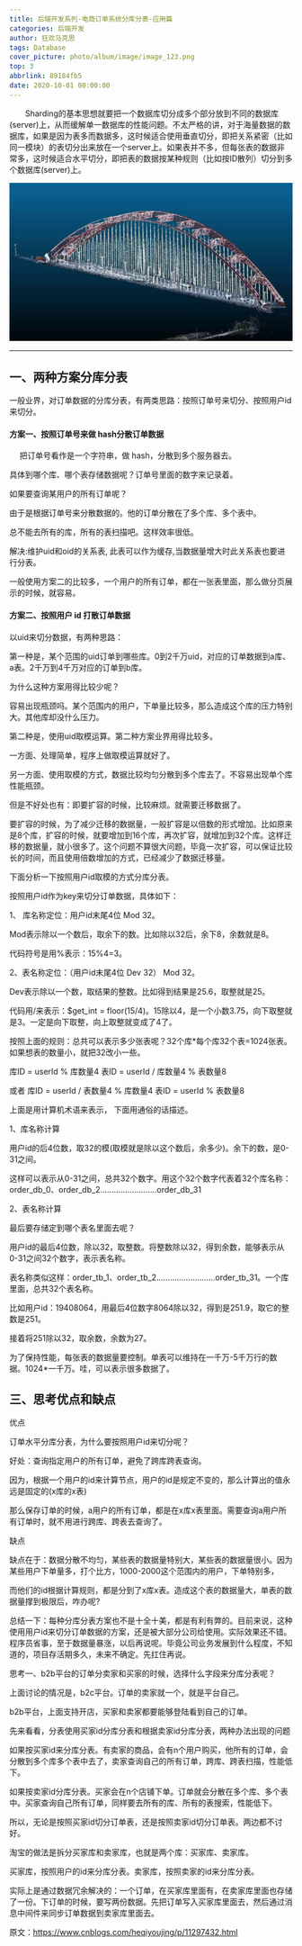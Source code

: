 ```yaml
---
title: 后端开发系列-电商订单系统分库分表-应用篇
categories: 后端开发
author: 狂欢马克思
tags: Database
cover_picture: photo/album/image/image_123.png
top: 3
abbrlink: 89184fb5
date: 2020-10-01 00:00:00
---
```


&emsp;&emsp;Sharding的基本思想就要把一个数据库切分成多个部分放到不同的数据库(server)上，从而缓解单一数据库的性能问题。不太严格的讲，对于海量数据的数据库，如果是因为表多而数据多，这时候适合使用垂直切分，即把关系紧密（比如同一模块）的表切分出来放在一个server上。如果表并不多，但每张表的数据非常多，这时候适合水平切分，即把表的数据按某种规则（比如按ID散列）切分到多个数据库(server)上。

<!-- more -->

![Database](photo/album/image/image_124.png "后端开发系列-电商订单系统分库分表-应用篇")

---

## 一、两种方案分库分表

一般业界，对订单数据的分库分表，有两类思路：按照订单号来切分、按照用户id来切分。

#### 方案一、按照订单号来做 hash分散订单数据
 　 
把订单号看作是一个字符串，做 hash，分散到多个服务器去。

具体到哪个库、哪个表存储数据呢？订单号里面的数字来记录着。

如果要查询某用户的所有订单呢？

由于是根据订单号来分散数据的。他的订单分散在了多个库、多个表中。

总不能去所有的库，所有的表扫描吧。这样效率很低。

解决:维护uid和oid的关系表, 此表可以作为缓存,当数据量增大时此关系表也要进行分表。

一般使用方案二的比较多，一个用户的所有订单，都在一张表里面，那么做分页展示的时候，就容易。

#### 方案二、按照用户 id 打散订单数据

以uid来切分数据，有两种思路：

第一种是，某个范围的uid订单到哪些库。0到2千万uid，对应的订单数据到a库、a表。2千万到4千万对应的订单到b库。

为什么这种方案用得比较少呢？

容易出现瓶颈吗。某个范围内的用户，下单量比较多，那么造成这个库的压力特别大。其他库却没什么压力。


第二种是，使用uid取模运算。第二种方案业界用得比较多。

一方面、处理简单，程序上做取模运算就好了。

另一方面、使用取模的方式，数据比较均匀分散到多个库去了。不容易出现单个库性能瓶颈。

但是不好处也有：即要扩容的时候，比较麻烦。就需要迁移数据了。

要扩容的时候，为了减少迁移的数据量，一般扩容是以倍数的形式增加。比如原来是8个库，扩容的时候，就要增加到16个库，再次扩容，就增加到32个库。这样迁移的数据量，就小很多了。这个问题不算很大问题，毕竟一次扩容，可以保证比较长的时间，而且使用倍数增加的方式，已经减少了数据迁移量。


下面分析一下按照用户id取模的方式分库分表。

按照用户id作为key来切分订单数据，具体如下：

1、 库名称定位：用户id末尾4位 Mod 32。

Mod表示除以一个数后，取余下的数。比如除以32后，余下8，余数就是8。

代码符号是用%表示：15%4=3。

2、表名称定位：（用户id末尾4位 Dev 32） Mod 32。

Dev表示除以一个数，取结果的整数。比如得到结果是25.6，取整就是25。

代码用/来表示：$get_int = floor(15/4)。15除以4，是一个小数3.75，向下取整就是3。一定是向下取整，向上取整就变成了4了。

按照上面的规则：总共可以表示多少张表呢？32个库*每个库32个表=1024张表。如果想表的数量小，就把32改小一些。

 
库ID = userId % 库数量4 
表ID = userId / 库数量4 % 表数量8 

或者 
库ID = userId / 表数量4 % 库数量4 
表ID = userId % 表数量8 


上面是用计算机术语来表示， 下面用通俗的话描述。

1、库名称计算

用户id的后4位数，取32的模(取模就是除以这个数后，余多少)。余下的数，是0-31之间。

这样可以表示从0-31之间，总共32个数字。用这个32个数字代表着32个库名称：order_db_0、order_db_2.........................order_db_31

2、表名称计算

最后要存储定到哪个表名里面去呢？

用户id的最后4位数，除以32，取整数。将整数除以32，得到余数，能够表示从0-31之间32个数字，表示表名称。

表名称类似这样：order_tb_1、order_tb_2..........................order_tb_31。一个库里面，总共32个表名称。

比如用户id：19408064，用最后4位数字8064除以32，得到是251.9，取它的整数是251。

接着将251除以32，取余数，余数为27。

为了保持性能，每张表的数据量要控制。单表可以维持在一千万-5千万行的数据。1024*一千万。哇，可以表示很多数据了。

## 三、思考优点和缺点

优点

订单水平分库分表，为什么要按照用户id来切分呢？

好处：查询指定用户的所有订单，避免了跨库跨表查询。

因为，根据一个用户的id来计算节点，用户的id是规定不变的，那么计算出的值永远是固定的(x库的x表)

那么保存订单的时候，a用户的所有订单，都是在x库x表里面。需要查询a用户所有订单时，就不用进行跨库、跨表去查询了。

缺点

缺点在于：数据分散不均匀，某些表的数据量特别大，某些表的数据量很小。因为某些用户下单量多，打个比方，1000-2000这个范围内的用户，下单特别多，

而他们的id根据计算规则，都是分到了x库x表。造成这个表的数据量大，单表的数据量撑到极限后，咋办呢?

总结一下：每种分库分表方案也不是十全十美，都是有利有弊的。目前来说，这种使用用户id来切分订单数据的方案，还是被大部分公司给使用。实际效果还不错。程序员省事，至于数据量暴涨，以后再说呢。毕竟公司业务发展到什么程度，不知道的，项目存活期多久，未来不确定。先扛住再说。

思考一、b2b平台的订单分卖家和买家的时候，选择什么字段来分库分表呢？

上面讨论的情况是，b2c平台。订单的卖家就一个，就是平台自己。

b2b平台，上面支持开店，买家和卖家都要能够登陆看到自己的订单。

先来看看，分表使用买家id分库分表和根据卖家id分库分表，两种办法出现的问题

如果按买家id来分库分表。有卖家的商品，会有n个用户购买，他所有的订单，会分散到多个库多个表中去了，卖家查询自己的所有订单，跨库、跨表扫描，性能低下。

如果按卖家id分库分表。买家会在n个店铺下单。订单就会分散在多个库、多个表中。买家查询自己所有订单，同样要去所有的库、所有的表搜索，性能低下。

所以，无论是按照买家id切分订单表，还是按照卖家id切分订单表。两边都不讨好。

淘宝的做法是拆分买家库和卖家库，也就是两个库：买家库、卖家库。

买家库，按照用户的id来分库分表。卖家库，按照卖家的id来分库分表。

实际上是通过数据冗余解决的：一个订单，在买家库里面有，在卖家库里面也存储了一份。下订单的时候，要写两份数据。先把订单写入买家库里面去，然后通过消息中间件来同步订单数据到卖家库里面去。


原文：https://www.cnblogs.com/heqiyoujing/p/11297432.html
